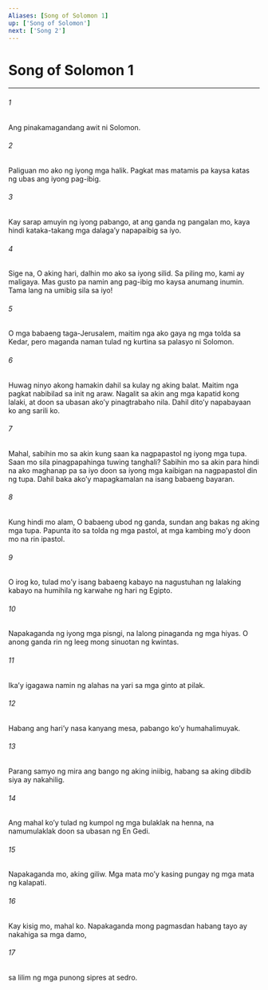 ```yaml
---
Aliases: [Song of Solomon 1]
up: ['Song of Solomon']
next: ['Song 2']
---
```

# Song of Solomon 1

***

###### 1
Ang pinakamagandang awit ni Solomon. 

###### 2
Paliguan mo ako ng iyong mga halik. Pagkat mas matamis pa kaysa katas ng ubas ang iyong pag-ibig. 

###### 3
Kay sarap amuyin ng iyong pabango, at ang ganda ng pangalan mo, kaya hindi kataka-takang mga dalagaʼy napapaibig sa iyo. 

###### 4
Sige na, O aking hari, dalhin mo ako sa iyong silid. Sa piling mo, kami ay maligaya. Mas gusto pa namin ang pag-ibig mo kaysa anumang inumin. Tama lang na umibig sila sa iyo! 

###### 5
O mga babaeng taga-Jerusalem, maitim nga ako gaya ng mga tolda sa Kedar, pero maganda naman tulad ng kurtina sa palasyo ni Solomon. 

###### 6
Huwag ninyo akong hamakin dahil sa kulay ng aking balat. Maitim nga pagkat nabibilad sa init ng araw. Nagalit sa akin ang mga kapatid kong lalaki, at doon sa ubasan akoʼy pinagtrabaho nila. Dahil ditoʼy napabayaan ko ang sarili ko. 

###### 7
Mahal, sabihin mo sa akin kung saan ka nagpapastol ng iyong mga tupa. Saan mo sila pinagpapahinga tuwing tanghali? Sabihin mo sa akin para hindi na ako maghanap pa sa iyo doon sa iyong mga kaibigan na nagpapastol din ng tupa. Dahil baka akoʼy mapagkamalan na isang babaeng bayaran. 

###### 8
Kung hindi mo alam, O babaeng ubod ng ganda, sundan ang bakas ng aking mga tupa. Papunta ito sa tolda ng mga pastol, at mga kambing moʼy doon mo na rin ipastol. 

###### 9
O irog ko, tulad moʼy isang babaeng kabayo na nagustuhan ng lalaking kabayo na humihila ng karwahe ng hari ng Egipto. 

###### 10
Napakaganda ng iyong mga pisngi, na lalong pinaganda ng mga hiyas. O anong ganda rin ng leeg mong sinuotan ng kwintas. 

###### 11
Ikaʼy igagawa namin ng alahas na yari sa mga ginto at pilak. 

###### 12
Habang ang hariʼy nasa kanyang mesa, pabango koʼy humahalimuyak. 

###### 13
Parang samyo ng mira ang bango ng aking iniibig, habang sa aking dibdib siya ay nakahilig. 

###### 14
Ang mahal koʼy tulad ng kumpol ng mga bulaklak na henna, na namumulaklak doon sa ubasan ng En Gedi. 

###### 15
Napakaganda mo, aking giliw. Mga mata moʼy kasing pungay ng mga mata ng kalapati. 

###### 16
Kay kisig mo, mahal ko. Napakaganda mong pagmasdan habang tayo ay nakahiga sa mga damo, 

###### 17
sa lilim ng mga punong sipres at sedro.
